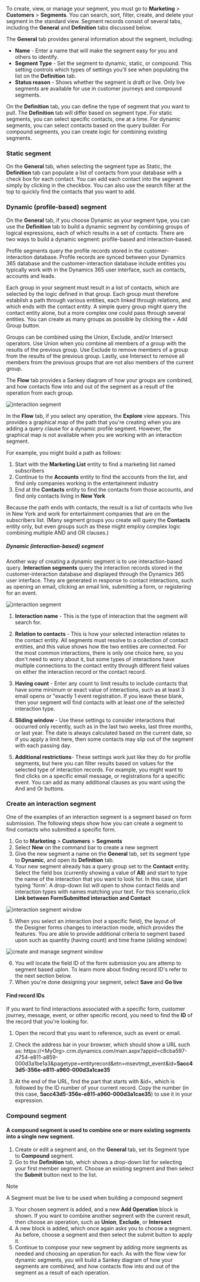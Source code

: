 To create, view, or manage your segment, you must go to **Marketing** \> **Customers** \> **Segments**. You can search, sort, filter, create, and delete your segment in the standard view. Segment records consist of several tabs, including the **General** and **Definition** tabs discussed below.

The **General** tab provides general information about the segment, including:
-   **Name** - Enter a name that will make the segment easy for you and others to identify.
-   **Segment Type** - Set the segment to dynamic, static, or compound. This setting controls which types of settings you\'ll see when populating the list on the **Definition** tab.
-   **Status reason** - Shows whether the segment is draft or live. Only live segments are available for use in customer journeys and compound segments.

On the **Definition** tab, you can define the type of segment that you want to pull. The **Definition** tab will differ based on segment type. For static segments, you can select specific contacts, one at a time. For dynamic segments, you can select contacts based on the query builder. For compound segments, you can create logic for combining existing segments.

### Static segment

On the **General** tab, when selecting the segment type as Static, the **Definition** tab can populate a list of contacts from your database with a check box for each contact. You can add each contact into the segment simply by clicking in the checkbox. You can also use the search filter at the top to quickly find the contacts that you want to add.

### Dynamic (profile-based) segment

On the **General** tab, if you choose Dynamic as your segment type, you can use the **Definition** tab to build a dynamic segment by combining groups of logical expressions, each of which results in a set of contacts. There are two ways to build a dynamic segment: profile-based and interaction-based.

Profile segments query the profile records stored in the customer-interaction database. Profile records are synced between your Dynamics 365 database and the customer-interaction database include entities you typically  work with in the Dynamics 365 user interface, such as contacts, accounts and leads.

Each group in your segment must result in a list of contacts, which are selected by the logic defined in that group. Each group must therefore establish a path through various entities, each linked through relations, and which ends with the contact entity. A simple query group might query the contact entity alone, but a more complex one could pass through several entities. You can create as many groups as possible by clicking the + Add Group button.

Groups can be combined using the Union, Exclude, and/or Intersect operators. Use Union when you combine all members of a group with the results of the previous group. Use Exclude to remove members of a group from the results of the previous group. Lastly, use Intersect to remove all members from the previous groups that are not also members of the current group.

The **Flow** tab provides a Sankey diagram of how your groups are combined, and how contacts flow into and out of the segment as a result of the operation from each group.

![interaction segment](../media/wwm-viewcreateandmanagesegments-1.png)

In the **Flow** tab, if you select any operation, the **Explore** view appears. This provides a graphical map of the path that you're creating when you are adding a query clause for a dynamic profile segment. However, the graphical map is not available when you are working with an interaction segment.

For example, you might build a path as follows:

1.  Start with the **Marketing List** entity to find a marketing list named subscribers
2.  Continue to the **Accounts** entity to find the accounts from the list, and find only companies working in the entertainment industry
3.  End at the **Contacts** entity to find the contacts from those accounts, and find only contacts living in **New York**

Because the path ends with contacts, the result is a list of contacts who live in New York and work for entertainment companies that are on the subscribers list. (Many segment groups you create will query the **Contacts** entity only, but even groups such as these might employ complex logic combining multiple AND and OR clauses.)

##### Dynamic (interaction-based) segment

Another way of creating a dynamic segment is to use interaction-based query. **Interaction segments** query the interaction records stored in the customer-interaction database and displayed through the Dynamics 365 user interface. They are generated in response to contact interactions, such as opening an email, clicking an email link, submitting a form, or registering for an event.

![interaction segment](../media/wwm-viewcreateandmanagesegments-2.png)

1.  **Interaction name** - This is the type of interaction that the segment will search for.

2.  **Relation to contacts** - This is how your selected interaction relates to the contact entity. All segments must resolve to a collection of contact entities, and this value shows how the two entities are connected. For the most common interactions, there is only one choice here, so you don't need to worry about it, but some types of interactions have multiple connections to the contact entity through different field values on either the interaction record or the contact record.

3.  **Having count** - Enter any count to limit results to include  contacts that have some minimum or exact value of interactions, such as at least 3 email opens or "exactly 1 event registration. If you leave these blank, then your segment will find contacts with at least one of the selected interaction type.

4.  **Sliding window** - Use these settings to consider interactions that occurred only recently, such as in the last two weeks, last three months, or last year. The date is always calculated based on the current date, so if you apply a limit here, then some contacts may slip out of the segment with each passing day.

5.  **Additional restrictions**- These settings work just like they do for profile segments, but here you can filter results based on values for the selected type of interaction records. For example, you might want to find clicks on a specific email message, or registrations for a specific event. You can add as many additional clauses as you want using the And and Or buttons.

### Create an interaction segment

One of the examples of an interaction segment is a segment based on form submission. The following steps show how you can create a segment to find contacts who submitted a specific form.

1.  Go to **Marketing** > **Customers** > **Segments**
2.  Select **New** on the command bar to create a new segment
3.  Give the new segment a name on the **General** tab, set its segment type to **Dynamic**, and open its **Definition** tab.
4.  Your new segment already has a query group set to  the **Contact** entity. Select the field box (currently showing a value of **All**) and start to type the name of the interaction that you want to look for. In this case, start typing 'form'. A drop-down list will open to show contact fields and interaction types with names matching your text. For this scenario,click **Link between FormSubmitted interaction and Contact**

![interaction segment window](../media/wwm-viewcreateandmanagesegments-3.png)

5.  When you select an interaction (not a specific field), the layout of the Designer forms changes to interaction mode, which provides the features. You are able to provide additional criteria to segment based upon such as quantity (having count) and time frame (sliding window) 

![create and manage segment window](../media/wwm-viewcreateandmanagesegments-4.png)

6.  You will locate the field ID of the form submission you are attemp to segment based uplon. To learn more about finding record ID's refer to the next section below. 
7.  When you\'re done designing your segment, select **Save** and **Go live**

#### Find record IDs

If you want to find interactions associated with a specific form, customer journey, message, event, or other specific record, you need to find the **ID** of the record that you're looking for.

1.  Open the record that you want to reference, such as event or email.
2.  Check the address bar in your browser, which should show a URL such as: https://\<MyOrg\>.crm.dynamics.com/main.aspx?appid=c8cba597-4754-e811-a859-000d3a1be1a3&pagetype=entityrecord&etn=msevtmgt\_event&id=**5acc43d5-356e-e811-a960-000d3a1cae35**

3.  At the end of the URL, find the part that starts with &id=, which is followed by the ID number of your current record. Copy the number (in this case, **5acc43d5-356e-e811-a960-000d3a1cae35**) to use it in your expression.

### Compound segment

#### A compound segment is used to combine one or more existing segments into a single new segment. 

1.  Create or edit a segment and, on the **General** tab, set its Segment type to **Compound** segment.
2.  Go to the **Definition** tab, which shows a drop-down list for selecting your first member segment. Choose an existing segment and then select the **Submit** button next to the list.

>[!Note]
>A Segment must be live to be used when building a compound segment

3.  Your chosen segment is added, and a new **Add Operation** block is shown. If you want to combine another segment with the current result, then choose an operation, such as **Union**, **Exclude**, or **Intersect**
4.  A new block is added, which once again asks you to choose a segment. As before, choose a segment and then select the submit button to apply it.
5.  Continue to compose your new segment by adding more segments as needed and choosing an operation for each. As with the flow view for dynamic segments, you will build a Sankey diagram of how your segments are combined, and how contacts flow into and out of the segment as a result of each operation.